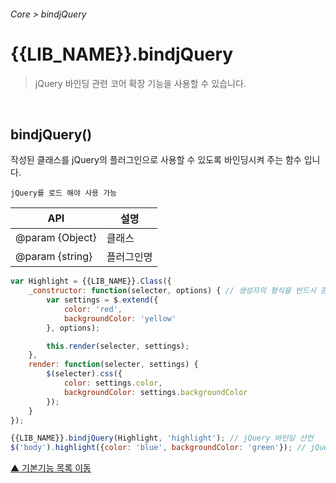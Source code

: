 ###### Core > bindjQuery

# {{LIB_NAME}}.bindjQuery
> jQuery 바인딩 관련 코어 확장 기능을 사용할 수 있습니다.

<br>

## bindjQuery()
작성된 클래스를 jQuery의 플러그인으로 사용할 수 있도록 바인딩시켜 주는 함수 입니다.

`jQuery를 로드 해야 사용 가능`

API | 설명
--- | ---
@param {Object} | 클래스
@param {string} | 플러그인명

```js
var Highlight = {{LIB_NAME}}.Class({
    _constructor: function(selecter, options) { // 생성자의 형식을 반드시 준수 (첫번째 인수: 대상 엘리먼트, 두번째 인수: 옵션값들)
        var settings = $.extend({
            color: 'red',
            backgroundColor: 'yellow'
        }, options);

        this.render(selecter, settings);
    },
    render: function(selecter, settings) {
        $(selecter).css({
            color: settings.color,
            backgroundColor: settings.backgroundColor
        });
    }
});

{{LIB_NAME}}.bindjQuery(Highlight, 'highlight'); // jQuery 바인딩 선언
$('body').highlight({color: 'blue', backgroundColor: 'green'}); // jQuery 바인딩 사용
```

[▲ 기본기능 목록 이동](#기본기능)